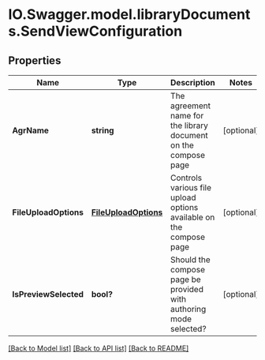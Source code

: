 # IO.Swagger.model.libraryDocuments.SendViewConfiguration
## Properties

Name | Type | Description | Notes
------------ | ------------- | ------------- | -------------
**AgrName** | **string** | The agreement name for the library document on the compose page | [optional] 
**FileUploadOptions** | [**FileUploadOptions**](FileUploadOptions.md) | Controls various file upload options available on the compose page | [optional] 
**IsPreviewSelected** | **bool?** | Should the compose page be provided with authoring mode selected? | [optional] 

[[Back to Model list]](../README.md#documentation-for-models) [[Back to API list]](../README.md#documentation-for-api-endpoints) [[Back to README]](../README.md)

